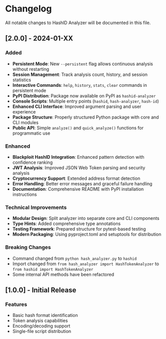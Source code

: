 # Changelog

All notable changes to HashID Analyzer will be documented in this file.

## [2.0.0] - 2024-01-XX

### Added
- **Persistent Mode**: New `--persistent` flag allows continuous analysis without restarting
- **Session Management**: Track analysis count, history, and session statistics
- **Interactive Commands**: `help`, `history`, `stats`, `clear` commands in persistent mode
- **PyPI Distribution**: Package now available on PyPI as `hashid-analyzer`
- **Console Scripts**: Multiple entry points (`hashid`, `hash-analyzer`, `hash-id`)
- **Enhanced CLI Interface**: Improved argument parsing and user experience
- **Package Structure**: Properly structured Python package with core and CLI modules
- **Public API**: Simple `analyze()` and `quick_analyze()` functions for programmatic use

### Enhanced
- **Blackploit HashID Integration**: Enhanced pattern detection with confidence ranking
- **JWT Analysis**: Improved JSON Web Token parsing and security analysis
- **Cryptocurrency Support**: Extended address format detection
- **Error Handling**: Better error messages and graceful failure handling
- **Documentation**: Comprehensive README with PyPI installation instructions

### Technical Improvements
- **Modular Design**: Split analyzer into separate core and CLI components
- **Type Hints**: Added comprehensive type annotations
- **Testing Framework**: Prepared structure for pytest-based testing
- **Modern Packaging**: Using pyproject.toml and setuptools for distribution

### Breaking Changes
- Command changed from `python hash_analyzer.py` to `hashid`
- Import changed from `from hash_analyzer import HashTokenAnalyzer` to `from hashid import HashTokenAnalyzer`
- Some internal API methods have been refactored

## [1.0.0] - Initial Release

### Features
- Basic hash format identification
- Token analysis capabilities  
- Encoding/decoding support
- Single-file script distribution